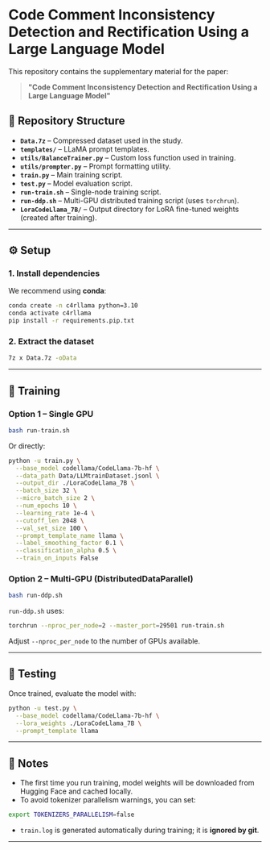 # Code Comment Inconsistency Detection and Rectification Using a Large Language Model

This repository contains the supplementary material for the paper:

> **"Code Comment Inconsistency Detection and Rectification Using a Large Language Model"**

## 📂 Repository Structure

- **`Data.7z`** – Compressed dataset used in the study.  
- **`templates/`** – LLaMA prompt templates.  
- **`utils/BalanceTrainer.py`** – Custom loss function used in training.  
- **`utils/prompter.py`** – Prompt formatting utility.  
- **`train.py`** – Main training script.  
- **`test.py`** – Model evaluation script.  
- **`run-train.sh`** – Single-node training script.  
- **`run-ddp.sh`** – Multi-GPU distributed training script (uses `torchrun`).  
- **`LoraCodeLlama_7B/`** – Output directory for LoRA fine-tuned weights (created after training).

---

## ⚙️ Setup

### 1. Install dependencies
We recommend using **conda**:
```bash
conda create -n c4rllama python=3.10
conda activate c4rllama
pip install -r requirements.pip.txt
````

### 2. Extract the dataset

```bash
7z x Data.7z -oData
```

---

## 🚀 Training

### **Option 1 – Single GPU**

```bash
bash run-train.sh
```

Or directly:

```bash
python -u train.py \
  --base_model codellama/CodeLlama-7b-hf \
  --data_path Data/LLMtrainDataset.jsonl \
  --output_dir ./LoraCodeLlama_7B \
  --batch_size 32 \
  --micro_batch_size 2 \
  --num_epochs 10 \
  --learning_rate 1e-4 \
  --cutoff_len 2048 \
  --val_set_size 100 \
  --prompt_template_name llama \
  --label_smoothing_factor 0.1 \
  --classification_alpha 0.5 \
  --train_on_inputs False
```

### **Option 2 – Multi-GPU (DistributedDataParallel)**

```bash
bash run-ddp.sh
```

`run-ddp.sh` uses:

```bash
torchrun --nproc_per_node=2 --master_port=29501 run-train.sh
```

Adjust `--nproc_per_node` to the number of GPUs available.

---

## 🧪 Testing

Once trained, evaluate the model with:

```bash
python -u test.py \
  --base_model codellama/CodeLlama-7b-hf \
  --lora_weights ./LoraCodeLlama_7B \
  --prompt_template llama
```

---

## 📌 Notes

* The first time you run training, model weights will be downloaded from Hugging Face and cached locally.
* To avoid tokenizer parallelism warnings, you can set:

```bash
export TOKENIZERS_PARALLELISM=false
```

* `train.log` is generated automatically during training; it is **ignored by git**.

---
